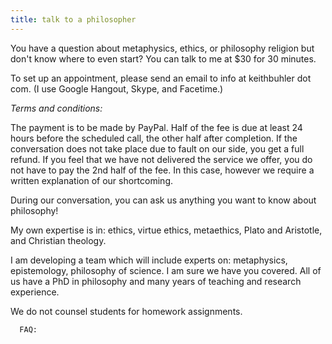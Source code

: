 ```yaml
---
title: talk to a philosopher
---
```


You have a question about metaphysics, ethics, or philosophy religion but don't know where to even start?  You can talk to me at $30 for 30 minutes. 

To set up an appointment, please send an email to info at keithbuhler dot com. (I use Google Hangout, Skype, and Facetime.)


*Terms and conditions:* 

The payment is to be made by PayPal. Half of the fee is due at least 24 hours before the scheduled call, the other half after completion. If the conversation does not take place due to fault on our side, you get a full refund. If you feel that we have not delivered the service we offer, you do not have to pay the 2nd half of the fee. In this case, however we require a written explanation of our shortcoming.

During our conversation, you can ask us anything you want to know about philosophy!

My own expertise is in: ethics, virtue ethics, metaethics, Plato and Aristotle, and Christian theology. 

I am developing a team which will include experts on: metaphysics, epistemology, philosophy of science. I am sure we have you covered. All of us have a PhD in philosophy and many years of teaching and research experience.

We do not counsel students for homework assignments.

      FAQ: 